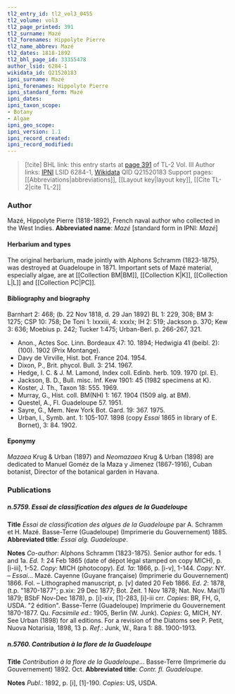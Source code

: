 ```yaml
---
tl2_entry_id: tl2_vol3_0455
tl2_volume: vol3
tl2_page_printed: 391
tl2_surname: Mazé
tl2_forenames: Hippolyte Pierre
tl2_name_abbrev: Mazé
tl2_dates: 1818-1892
tl2_bhl_page_id: 33355478
author_lsid: 6284-1
wikidata_id: Q21520183
ipni_surname: Mazé
ipni_forenames: Hippolyte Pierre
ipni_standard_form: Mazé
ipni_dates: 
ipni_taxon_scope: 
- Botany
- Algae
ipni_geo_scope: 
ipni_version: 1.1
ipni_record_created: 
ipni_record_modified:
---
```


> [!cite] BHL link: this entry starts at [page 391](https://www.biodiversitylibrary.org/page/33355478) of TL-2 Vol. III
> Author links: [IPNI](https://www.ipni.org/a/6284-1) LSID 6284-1, [Wikidata](https://www.wikidata.org/wiki/Q21520183) QID Q21520183
> Support pages: [[Abbreviations|abbreviations]], [[Layout key|layout key]], [[Cite TL-2|cite TL-2]]

### Author

Mazé, Hippolyte Pierre (1818-1892), French naval author who collected in the West Indies. 
**Abbreviated name**: *Mazé* \[standard form in IPNI: *Mazé*\]

#### Herbarium and types

The original herbarium, made jointly with Alphons Schramm (1823-1875), was destroyed at Guadeloupe in 1871. Important sets of Mazé material, especially algae, are at [[Collection BM|BM]], [[Collection K|K]], [[Collection L|L]] and [[Collection PC|PC]].

#### Bibliography and biography

Barnhart 2: 468; (b. 22 Nov 1818, d. 29 Jan 1892) BL 1: 229, 308; BM 3: 1275; CSP 10: 758; De Toni 1: lxxxiii, 4: xxxlx; IH 2: 519; Jackson p. 370; Kew 3: 636; Moebius p. 242; Tucker 1:475; Urban-Berl. p. 266-267, 321.
- Anon., Actes Soc. Linn. Bordeaux 47: 10. 1894; Hedwigia 41 (beibl. 2): (100). 1902 (Prix Montange).
- Davy de Virville, Hist. bot. France 204. 1954.
- Dixon, P., Brit. phycol. Bull. 3: 214. 1967.
- Hedge, I. C. & J. M. Lamond, Index coll. Edinb. herb. 109. 1970 (pl. E).
- Jackson, B. D., Bull. misc. Inf. Kew 1901: 45 (1982 specimens at K).
- Koster, J. Th., Taxon 18: 555. 1969.
- Murray, G., Hist. coll. BM(NH) 1: 167. 1904 (1509 alg. at BM).
- Questel, A., Fl. Guadeloupe 57. 1951.
- Sayre, G., Mem. New York Bot. Gard. 19: 367. 1975.
- Urban, I., Symb. ant. 1: 105-107. 1898 (copy *Essai* 1865 in library of E. Bornet), 3: 84. 1902.

#### Eponymy

*Mazaea* Krug & Urban (1897) and *Neomazaea* Krug & Urban (1898) are dedicated to Manuel Goméz de la Maza y Jimenez (1867-1916), Cuban botanist, Director of the botanical garden in Havana.

### Publications

##### n.5759. Essai de classification des algues de la Guadeloupe

**Title**
*Essai de classification des algues de la Guadeloupe* par A. Schramm et H. Mazé. Basse-Terre (Guadeloupe) (Imprimerie du Gouvernement) 1885.
**Abbreviated title**: *Essai alg. Guadeloupe*.

**Notes**
*Co-author*: Alphons Schramm (1823-1875). Senior author for eds. 1 and 1a.
*Ed. 1*: 24 Feb 1865 (date of dépot légal stamped on copy MICH), p. \[i-iii\], 1-52. *Copy*: MICH (photocopy).
*Ed. 1a*: 1866, p. \[i-v\], 1-144. *Copy*: NY. – *Essai*... Mazé. Cayenne (Guyane française) (Imprimerie du Gouvernement) 1866. Fol. – Lithographed manuscript, p. \[v\] dated 20 Feb 1866.
*Ed. 2*: 1878, (t.p. "1870-1877"; p.xix: 29 Dec 1877; Bot. Zeit. 1 Nov 1878; Nat. Nov. Mai(1) 1879; BSbF Nov-Dec 1878), p. \[i\]-xix, \[1\]-283, \[i\]-iii crr. *Copies*: BR, FH, G, USDA. "2 édition". Basse-Terre (Guadeloupe) Imprimerie du Gouvernement 1870-1877. Qu.
*Facsimile ed*.: 1905, Berlin (W. Junk). *Copies*: G, MICH, NY.
See Urban (1898) for all editions. For a revision of the Diatoms see P. Petit, Nuova Notarisia, 1898, 13 p.
*Ref*.: Junk, W., Rara 1: 88. 1900-1913.

##### n.5760. Contribution à la flore de la Guadeloupe

**Title**
*Contribution à la flore de la Guadeloupe*... Basse-Terre (Imprimerie du Gouvernement) 1892. Oct.
**Abbreviated title**: *Contr. fl. Guadeloupe*.

**Notes**
*Publ*.: 1892, p. \[i\], \[1\]-190. *Copies*: US, USDA.

